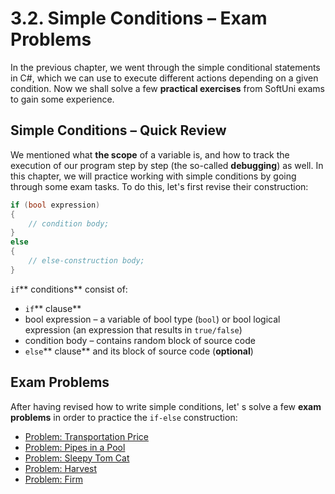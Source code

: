 # 3.2. Simple Conditions – Exam Problems

In the previous chapter, we went through the simple conditional statements in C#, which we can use to execute different actions depending on a given condition. Now we shall solve a few **practical exercises** from SoftUni exams to gain some experience.

## Simple Conditions – Quick Review

We mentioned what **the scope** of a variable is, and how to track the execution of our program step by step (the so-called **debugging**) as well. In this chapter, we will practice working with simple conditions by going through some exam tasks. To do this, let's first revise their construction:

```csharp
if (bool expression)
{
    // condition body;
}
else
{
    // else-construction body;
}
```

`if`\*\* conditions\*\* consist of:

* `if`\*\* clause\*\*
* bool expression – a variable of bool type (`bool`) or bool logical expression (an expression that results in `true/false`)
* condition body – contains random block of source code
* `else`\*\* clause\*\* and its block of source code (**optional**)

## Exam Problems

After having revised how to write simple conditions, let' s solve a few **exam problems** in order to practice the `if-else` construction:

* [Problem: Transportation Price](exam-problems/ticket-price/ticket-price.md)
* [Problem: Pipes in a Pool](exam-problems/pipes-in-pool/pipes-in-pool.md)
* [Problem: Sleepy Tom Cat](exam-problems/sleepy-tom-cat/sleepy-tom-cat.md)
* [Problem: Harvest](exam-problems/harvest/harvest.md)
* [Problem: Firm](exam-problems/firm/firm.md)
